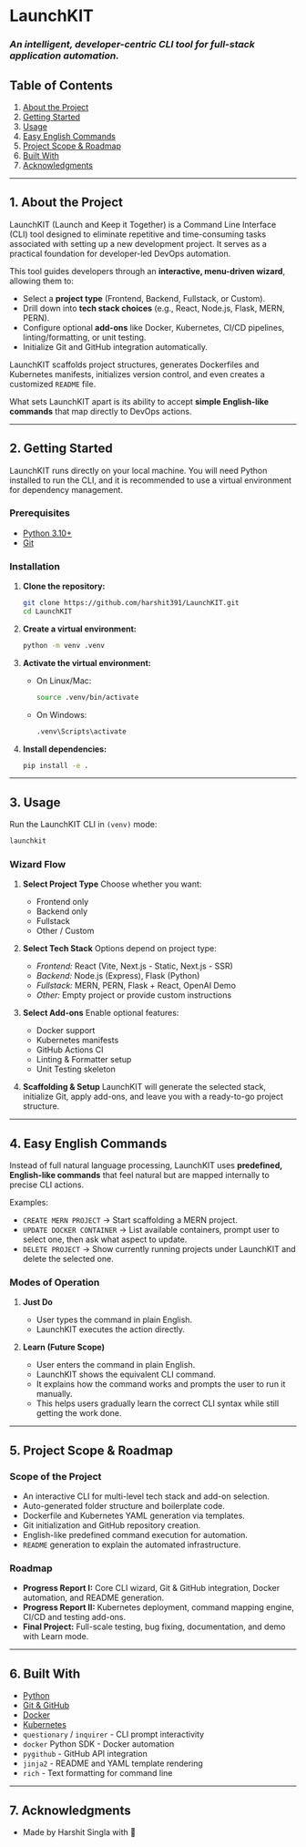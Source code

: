 # LaunchKIT

### *An intelligent, developer-centric CLI tool for full-stack application automation.*

## Table of Contents

1. [About the Project](#1-about-the-project)
2. [Getting Started](#2-getting-started)
3. [Usage](#3-usage)
4. [Easy English Commands](#4-easy-english-commands)
5. [Project Scope & Roadmap](#5-project-scope--roadmap)
6. [Built With](#6-built-with)
7. [Acknowledgments](#7-acknowledgments)

---

## 1. About the Project

LaunchKIT (Launch and Keep it Together) is a Command Line Interface (CLI) tool designed to eliminate repetitive and time-consuming tasks associated with setting up a new development project. It serves as a practical foundation for developer-led DevOps automation.

This tool guides developers through an **interactive, menu-driven wizard**, allowing them to:

* Select a **project type** (Frontend, Backend, Fullstack, or Custom).
* Drill down into **tech stack choices** (e.g., React, Node.js, Flask, MERN, PERN).
* Configure optional **add-ons** like Docker, Kubernetes, CI/CD pipelines, linting/formatting, or unit testing.
* Initialize Git and GitHub integration automatically.

LaunchKIT scaffolds project structures, generates Dockerfiles and Kubernetes manifests, initializes version control, and even creates a customized `README` file.

What sets LaunchKIT apart is its ability to accept **simple English-like commands** that map directly to DevOps actions.

---

## 2. Getting Started

LaunchKIT runs directly on your local machine. You will need Python installed to run the CLI, and it is recommended to use a virtual environment for dependency management.

### Prerequisites

* [Python 3.10+](https://www.python.org/downloads/)
* [Git](https://git-scm.com/)

### Installation

1. **Clone the repository:**

   ```bash
   git clone https://github.com/harshit391/LaunchKIT.git
   cd LaunchKIT
   ```

2. **Create a virtual environment:**

   ```bash
   python -m venv .venv
   ```

3. **Activate the virtual environment:**

   * On Linux/Mac:

     ```bash
     source .venv/bin/activate
     ```
   * On Windows:

     ```bash
     .venv\Scripts\activate
     ```

4. **Install dependencies:**

   ```bash
   pip install -e .
   ```

---

## 3. Usage

Run the LaunchKIT CLI in `(venv)` mode:

```bash
launchkit
```

### Wizard Flow

1. **Select Project Type**
   Choose whether you want:

   * Frontend only
   * Backend only
   * Fullstack
   * Other / Custom

2. **Select Tech Stack**
   Options depend on project type:

   * *Frontend:* React (Vite, Next.js - Static, Next.js - SSR)
   * *Backend:* Node.js (Express), Flask (Python)
   * *Fullstack:* MERN, PERN, Flask + React, OpenAI Demo
   * *Other:* Empty project or provide custom instructions

3. **Select Add-ons**
   Enable optional features:

   * Docker support
   * Kubernetes manifests
   * GitHub Actions CI
   * Linting & Formatter setup
   * Unit Testing skeleton

4. **Scaffolding & Setup**
   LaunchKIT will generate the selected stack, initialize Git, apply add-ons, and leave you with a ready-to-go project structure.

---

## 4. Easy English Commands

Instead of full natural language processing, LaunchKIT uses **predefined, English-like commands** that feel natural but are mapped internally to precise CLI actions.

Examples:

* `CREATE MERN PROJECT` → Start scaffolding a MERN project.
* `UPDATE DOCKER CONTAINER` → List available containers, prompt user to select one, then ask what aspect to update.
* `DELETE PROJECT` → Show currently running projects under LaunchKIT and delete the selected one.

### Modes of Operation

1. **Just Do**

   * User types the command in plain English.
   * LaunchKIT executes the action directly.

2. **Learn (Future Scope)**

   * User enters the command in plain English.
   * LaunchKIT shows the equivalent CLI command.
   * It explains how the command works and prompts the user to run it manually.
   * This helps users gradually learn the correct CLI syntax while still getting the work done.

---

## 5. Project Scope & Roadmap

### Scope of the Project

* An interactive CLI for multi-level tech stack and add-on selection.
* Auto-generated folder structure and boilerplate code.
* Dockerfile and Kubernetes YAML generation via templates.
* Git initialization and GitHub repository creation.
* English-like predefined command execution for automation.
* `README` generation to explain the automated infrastructure.

### Roadmap

* **Progress Report I:** Core CLI wizard, Git & GitHub integration, Docker automation, and README generation.
* **Progress Report II:** Kubernetes deployment, command mapping engine, CI/CD and testing add-ons.
* **Final Project:** Full-scale testing, bug fixing, documentation, and demo with Learn mode.

---

## 6. Built With

* [Python](https://www.python.org/)
* [Git & GitHub](https://git-scm.com/)
* [Docker](https://www.docker.com/)
* [Kubernetes](https://kubernetes.io/)
* `questionary` / `inquirer` - CLI prompt interactivity
* `docker` Python SDK - Docker automation
* `pygithub` - GitHub API integration
* `jinja2` - README and YAML template rendering
* `rich` - Text formatting for command line

---

## 7. Acknowledgments

* Made by Harshit Singla with 💓
